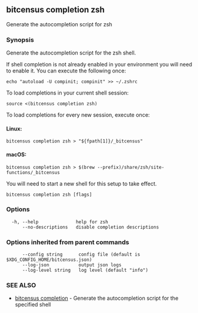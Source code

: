 ## bitcensus completion zsh

Generate the autocompletion script for zsh

### Synopsis

Generate the autocompletion script for the zsh shell.

If shell completion is not already enabled in your environment you will need
to enable it.  You can execute the following once:

	echo "autoload -U compinit; compinit" >> ~/.zshrc

To load completions in your current shell session:

	source <(bitcensus completion zsh)

To load completions for every new session, execute once:

#### Linux:

	bitcensus completion zsh > "${fpath[1]}/_bitcensus"

#### macOS:

	bitcensus completion zsh > $(brew --prefix)/share/zsh/site-functions/_bitcensus

You will need to start a new shell for this setup to take effect.


```
bitcensus completion zsh [flags]
```

### Options

```
  -h, --help              help for zsh
      --no-descriptions   disable completion descriptions
```

### Options inherited from parent commands

```
      --config string      config file (default is $XDG_CONFIG_HOME/bitcensus.json)
      --log-json           output json logs
      --log-level string   log level (default "info")
```

### SEE ALSO

* [bitcensus completion](bitcensus_completion.md)	 - Generate the autocompletion script for the specified shell

